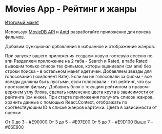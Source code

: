 # Movies App - Рейтинг и жанры
[Итоговый макет](https://www.figma.com/file/3Byrf7DtfhBjSBBLDo5WI8/Movies?node-id=9590%3A342&t=NMAwiMHed8pKzIpd-0)

Используя [MovieDB API](https://www.themoviedb.org/documentation/api?language=en-US) и [Antd](https://ant.design/) разработайте приложение для поиска фильмов.

Добавим функционал добавления в избранное и отображение жанров.

При запуске вашего приложения создаем новую гостевую сессию по апи
Разделяем приложение на 2 таба - Search и Rated, в табе Rated выводим только список тех фильмов, которы оценивали (см апи) без строки поиска - в остальном макет идетичен.
Добавляем звезды для голосования (компонент Rate). Если вы не голосовали за фильм - все звезды должны быть пустыми, если голосовали - тот рейтинг, что вы проставили фильму.
Добавить блок с текущим рейтингом в правом-верхнем углу блока, сделать изменение цвета круга в зависимости от рейтинга (см ниже).
При старте приложения получать список жанров, хранить данные с помощью React.Context, отображать по соотвествующим ID в списке жанров карточки.
Цвета в зависимости от оценки:

От 0 до 3 - #E90000
От 3 до 5 - #E97E00
От 5 до 7 - #E9D100
Выше 7 - #66E900
